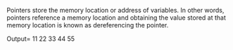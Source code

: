 Pointers store the memory location or address of variables. In other words, pointers reference a memory location and obtaining the value stored at that memory location is known as dereferencing the pointer.

Output=     11
            22
            33
            44
            55

